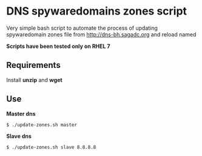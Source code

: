 # DNS spywaredomains zones script

Very simple bash script to automate the process of updating spywaredomain zones file from http://dns-bh.sagadc.org and reload named


**Scripts have been tested only on RHEL 7**


## Requirements

Install **unzip** and **wget**


## Use

**Master dns**

```
$ ./update-zones.sh master
```

**Slave dns**

```
$ ./update-zones.sh slave 8.8.8.8
```
